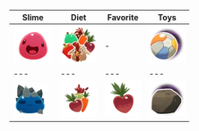 | Slime | Diet | Favorite | Toys |
| --- | --- | --- | --- |
| ![Pink](Images/Slime/Pink_Slime.webp) | ![All](Images/Food/All.webp) | - | ![Beach Ball](Images/Toys/Beach_Ball.webp) |
| --- | --- | --- | --- |
| ![Rock](Images/Slime/Rock_Slime.webp) | ![Veggie](Images/Food/Veggie.webp) | ![Heart Beet](Images/Favorites/Heart_Beet.webp) | ![Big Rock](Images/Toys/Big_Rock.webp) |

